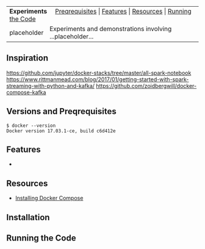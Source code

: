 <table>
  <tr>
    <td colspan=2><strong>Experiments</strong>&nbsp;&nbsp;&nbsp;&nbsp;
    <a href=#Preqrequisites>Preqrequisites</a> |
    <a href=#features>Features</a> |
    <a href=#resources>Resources</a> |
    <a href=#running-the-code>Running the Code</a>
    </td>
  </tr>
  <tr>
    <td width=15%><!--img src=img/openscad.png style="width:50px"-->placeholder</td>
    <td>Experiments and demonstrations involving ...placeholder...</td>
  </tr>
</table>

## Inspiration

https://github.com/jupyter/docker-stacks/tree/master/all-spark-notebook
https://www.rittmanmead.com/blog/2017/01/getting-started-with-spark-streaming-with-python-and-kafka/
https://github.com/zoidbergwill/docker-compose-kafka

## Versions and Preqrequisites

    $ docker --version
    Docker version 17.03.1-ce, build c6d412e

## Features

*

## Resources

* [Installing Docker Compose](https://docs.docker.com/compose/install/)

## Installation


## Running the Code
